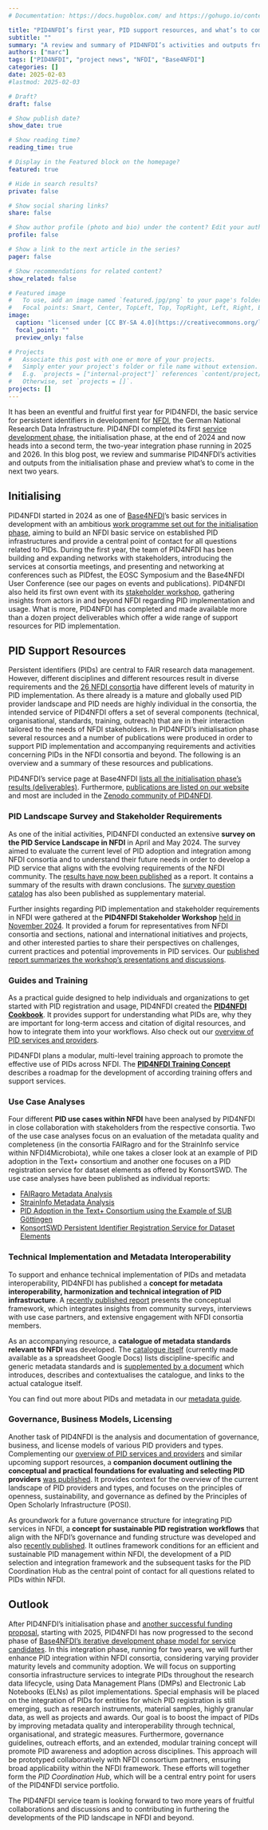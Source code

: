 ```yaml
---
# Documentation: https://docs.hugoblox.com/ and https://gohugo.io/content-management/

title: "PID4NFDI’s first year, PID support resources, and what’s to come next"
subtitle: ""
summary: "A review and summary of PID4NFDI’s activities and outputs from 2024 and a preview of what’s to come in the next two years."
authors: ["marc"]
tags: ["PID4NFDI", "project news", "NFDI", "Base4NFDI"]
categories: []
date: 2025-02-03
#lastmod: 2025-02-03

# Draft?
draft: false

# Show publish date?
show_date: true

# Show reading time?
reading_time: true

# Display in the Featured block on the homepage?
featured: true

# Hide in search results?
private: false

# Show social sharing links?
share: false

# Show author profile (photo and bio) under the content? Edit your author profiles in the content/authors/ folder. Then reference their folder names with the authors front matter option above.
profile: false

# Show a link to the next article in the series?
pager: false

# Show recommendations for related content?
show_related: false

# Featured image
#   To use, add an image named `featured.jpg/png` to your page's folder.
#   Focal points: Smart, Center, TopLeft, Top, TopRight, Left, Right, BottomLeft, Bottom, BottomRight.
image:
  caption: "licensed under [CC BY-SA 4.0](https://creativecommons.org/licenses/by-sa/4.0/), reuses [work by Premeditated](https://w.wiki/CvkA)"
  focal_point: ""
  preview_only: false

# Projects
#   Associate this post with one or more of your projects.
#   Simply enter your project's folder or file name without extension.
#   E.g. `projects = ["internal-project"]` references `content/project/deep-learning/index.md`.
#   Otherwise, set `projects = []`.
projects: []
---
```


It has been an eventful and fruitful first year for PID4NFDI, the basic service for persistent identifiers in development for [NFDI](https://www.nfdi.de/), the German National Research Data Infrastructure. PID4NFDI completed its first [service development phase](https://base4nfdi.de/process), the initialisation phase, at the end of 2024 and now heads into a second term, the two-year integration phase running in 2025 and 2026. In this blog post, we review and summarise PID4NFDI’s activities and outputs from the initialisation phase and preview what’s to come in the next two years.

<!--more-->

## Initialising

PID4NFDI started in 2024 as one of [Base4NFDI](https://base4nfdi.de/)’s basic services in development with an ambitious [work programme set out for the initialisation phase](https://doi.org/10.5281/zenodo.14281250), aiming to build an NFDI basic service on established PID infrastructures and provide a central point of contact for all questions related to PIDs. During the first year, the team of PID4NFDI has been building and expanding networks with stakeholders, introducing the services at consortia meetings, and presenting and networking at conferences such as PIDfest, the EOSC Symposium and the Base4NFDI User Conference (see our pages on events and publications). PID4NFDI also held its first own event with its [stakeholder workshop](../../events/2024-pid4nfdistakeholderworkshop/), gathering insights from actors in and beyond NFDI regarding PID implementation and usage. What is more, PID4NFDI has completed and made available more than a dozen project deliverables which offer a wide range of support resources for PID implementation.

## PID Support Resources

Persistent identifiers (PIDs) are central to FAIR research data management. However, different disciplines and different resources result in diverse requirements and the [26 NFDI consortia](https://www.nfdi.de/consortia/?lang=en) have different levels of maturity in PID implementation. As there already is a mature and globally used PID provider landscape and PID needs are highly individual in the consortia, the intended service of PID4NFDI offers a set of several components (technical, organisational, standards, training, outreach) that are in their interaction tailored to the needs of NFDI stakeholders. In PID4NFDI’s initialisation phase several resources and a number of publications were produced in order to support PID implementation and accompanying requirements and activities concerning PIDs in the NFDI consortia and beyond. The following is an overview and a summary of these resources and publications.

PID4NFDI’s service page at Base4NFDI [lists all the initialisation phase’s results (deliverables)](https://base4nfdi.de/projects/pid4nfdi). Furthermore, [publications are listed on our website](https://pid.services.base4nfdi.de/publication/) and most are included in the [Zenodo community of PID4NFDI](https://zenodo.org/communities/pid4nfdi/records).

### PID Landscape Survey and Stakeholder Requirements

As one of the initial activities, PID4NFDI conducted an extensive **survey on the PID Service Landscape in NFDI** in April and May 2024. The survey aimed to evaluate the current level of PID adoption and integration among NFDI consortia and to understand their future needs in order to develop a PID service that aligns with the evolving requirements of the NFDI community. The [results have now been published](https://doi.org/10.5281/zenodo.14652295) as a report. It contains a summary of the results with drawn conclusions. The [survey question catalog](https://doi.org/10.5281/zenodo.14327774) has also been published as supplementary material.

Further insights regarding PID implementation and stakeholder requirements in NFDI were gathered at the **PID4NFDI Stakeholder Workshop** [held in November 2024](../../events/2024-pid4nfdistakeholderworkshop/). It provided a forum for representatives from NFDI consortia and sections, national and international initiatives and projects, and other interested parties to share their perspectives on challenges, current practices and potential improvements in PID services. Our [published report summarizes the workshop’s presentations and discussions](https://doi.org/10.5281/zenodo.14232461).

### Guides and Training

As a practical guide designed to help individuals and organizations to get started with PID registration and usage, PID4NFDI created the [**PID4NFDI Cookbook**](https://pid4nfdi-training.readthedocs.io/en/latest/). It provides support for understanding what PIDs are, why they are important for long-term access and citation of digital resources, and how to integrate them into your workflows. Also check out our [overview of PID services and providers](../../get-pid/services-provider/).

PID4NFDI plans a modular, multi-level training approach to promote the effective use of PIDs across NFDI. The [**PID4NFDI Training Concept**](https://doi.org/10.5281/zenodo.14267399) describes a roadmap for the development of according training offers and support services.

### Use Case Analyses

Four different **PID use cases within NFDI** have been analysed by PID4NFDI in close collaboration with stakeholders from the respective consortia. Two of the use case analyses focus on an evaluation of the metadata quality and completeness (in the consortia FAIRagro and for the StrainInfo service within NFDI4Microbiota), while one takes a closer look at an example of PID adoption in the Text+ consortium and another one focuses on a PID registration service for dataset elements as offered by KonsortSWD. The use case analyses have been published as individual reports:
- [FAIRagro Metadata Analysis](https://doi.org/10.5281/zenodo.14506202)
- [StrainInfo Metadata Analysis](https://doi.org/10.5281/zenodo.14357800)
- [PID Adoption in the Text+ Consortium using the Example of SUB Göttingen](https://doi.org/10.5281/zenodo.14327691)
- [KonsortSWD Persistent Identifier Registration Service for Dataset Elements](https://doi.org/10.5281/zenodo.14327770)

### Technical Implementation and Metadata Interoperability

To support and enhance technical implementation of PIDs and metadata interoperability, PID4NFDI has published a **concept for metadata interoperability, harmonization and technical integration of PID infrastructure**. A [recently published report](https://doi.org/10.5281/zenodo.14506138) presents the conceptual framework, which integrates insights from community surveys, interviews with use case partners, and extensive engagement with NFDI consortia members.

As an accompanying resource, a **catalogue of metadata standards relevant to NFDI** was developed. The [catalogue itself](https://docs.google.com/spreadsheets/d/1mWpqGqsl_y17YI2-9XE8RFucIUy-qJtQ64bI0OvcrL0/edit?gid=103618958#gid=103618958) (currently made available as a spreadsheet Google Docs) lists discipline-specific and generic metadata standards and is [supplemented by a document](https://doi.org/10.5281/zenodo.14512768) which introduces, describes and contextualises the catalogue, and links to the actual catalogue itself.

You can find out more about PIDs and metadata in our [metadata guide](../../services/metadata-support-assessment/).

### Governance, Business Models, Licensing

Another task of PID4NFDI is the analysis and documentation of governance, business, and license models of various PID providers and types. Complementing our [overview of PID services and providers](../../get-pid/services-provider/) and similar upcoming support resources, a **companion document outlining the conceptual and practical foundations for evaluating and selecting PID providers** [was published](https://doi.org/10.5281/zenodo.14328204). It provides context for the overview of the current landscape of PID providers and types, and focuses on the principles of openness, sustainability, and governance as defined by the Principles of Open Scholarly Infrastructure (POSI).

As groundwork for a future governance structure for integrating PID services in NFDI, a **concept for sustainable PID registration workflows** that align with the NFDI’s governance and funding structure was developed and also [recently published](https://doi.org/10.5281/zenodo.14267446). It outlines framework conditions for an efficient and sustainable PID management within NFDI, the development of a PID selection and integration framework and the subsequent tasks for the PID Coordination Hub as the central point of contact for all questions related to PIDs within NFDI.

## Outlook

After PID4NFDI’s initialisation phase and [another successful funding proposal](../../blog/pid4nfdi-funding-integration-phase/), starting with 2025, PID4NFDI has now progressed to the second phase of [Base4NFDI’s iterative development phase model for service candidates](https://base4nfdi.de/process). In this integration phase, running for two years, we will further enhance PID integration within NFDI consortia, considering varying provider maturity levels and community adoption. We will focus on supporting consortia infrastructure services to integrate PIDs throughout the research data lifecycle, using Data Management Plans (DMPs) and Electronic Lab Notebooks (ELNs) as pilot implementations. Special emphasis will be placed on the integration of PIDs for entities for which PID registration is still emerging, such as research instruments, material samples, highly granular data, as well as projects and awards. Our goal is to boost the impact of PIDs by improving metadata quality and interoperability through technical, organisational, and strategic measures. Furthermore, governance guidelines, outreach efforts, and an extended, modular training concept will promote PID awareness and adoption across disciplines. This approach will be prototyped collaboratively with NFDI consortium partners, ensuring broad applicability within the NFDI framework. These efforts will together form the _PID Coordination Hub_, which will be a central entry point for users of the PID4NFDI service portfolio.

The PID4NFDI service team is looking forward to two more years of fruitful collaborations and discussions and to contributing in furthering the developments of the PID landscape in NFDI and beyond.
